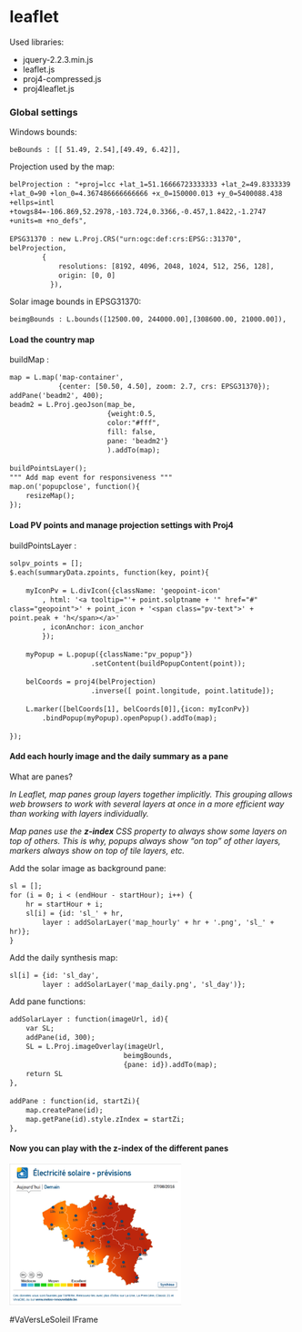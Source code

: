 # leaflet

Used libraries:
  * jquery-2.2.3.min.js
  * leaflet.js
  * proj4-compressed.js
  * proj4leaflet.js



### Global settings

Windows bounds:

    beBounds : [[ 51.49, 2.54],[49.49, 6.42]],

Projection used by the map:

    belProjection : "+proj=lcc +lat_1=51.16666723333333 +lat_2=49.8333339 +lat_0=90 +lon_0=4.367486666666666 +x_0=150000.013 +y_0=5400088.438 +ellps=intl +towgs84=-106.869,52.2978,-103.724,0.3366,-0.457,1.8422,-1.2747 +units=m +no_defs",

    EPSG31370 : new L.Proj.CRS("urn:ogc:def:crs:EPSG::31370", belProjection,
            {
                resolutions: [8192, 4096, 2048, 1024, 512, 256, 128],
                origin: [0, 0]
              }),

Solar image bounds in  EPSG31370:

    beimgBounds : L.bounds([12500.00, 244000.00],[308600.00, 21000.00]),



#### Load the country map

buildMap :

    map = L.map('map-container', 
    			{center: [50.50, 4.50], zoom: 2.7, crs: EPSG31370});
    addPane('beadm2', 400);
    beadm2 = L.Proj.geoJson(map_be, 
    						{weight:0.5, 
    						color:"#fff", 
    						fill: false, 
    						pane: 'beadm2'}
    						).addTo(map);
    						
    buildPointsLayer();
    """ Add map event for responsiveness """
    map.on('popupclose', function(){
        resizeMap();
    });



#### Load PV points and manage projection settings with Proj4

buildPointsLayer :
    
    solpv_points = [];
    $.each(summaryData.zpoints, function(key, point){
    
        myIconPv = L.divIcon({className: 'geopoint-icon'
            , html: '<a tooltip="'+ point.solptname + '" href="#" class="geopoint">' + point_icon + '<span class="pv-text">' + point.peak + 'h</span></a>'
            , iconAnchor: icon_anchor
            });
            
        myPopup = L.popup({className:"pv_popup"})
        				.setContent(buildPopupContent(point));
        
        belCoords = proj4(belProjection)
        				.inverse([ point.longitude, point.latitude]);
        				
        L.marker([belCoords[1], belCoords[0]],{icon: myIconPv})
        	.bindPopup(myPopup).openPopup().addTo(map);
        
    });



#### Add each hourly image and the daily summary as a pane
What are panes?

_In Leaflet, map panes group layers together implicitly. 
This grouping allows web browsers to work with several layers at once 
in a more efficient way than working with layers individually._

_Map panes use the **z-index** CSS property to always show some layers on top 
of others. This is why, popups always show “on top” of other layers, 
markers always show on top of tile layers, etc._



Add the solar image as background pane:

    sl = [];
    for (i = 0; i < (endHour - startHour); i++) {
        hr = startHour + i;
        sl[i] = {id: 'sl_' + hr, 
        	layer : addSolarLayer('map_hourly' + hr + '.png', 'sl_' + hr)};
    }
    
Add the daily synthesis map:

    sl[i] = {id: 'sl_day', 
    		layer : addSolarLayer('map_daily.png', 'sl_day')};



Add pane functions:
    
    addSolarLayer : function(imageUrl, id){
        var SL;
        addPane(id, 300);
        SL = L.Proj.imageOverlay(imageUrl, 
        						beimgBounds, 
        						{pane: id}).addTo(map);
        return SL
    },

	addPane : function(id, startZi){
        map.createPane(id);
        map.getPane(id).style.zIndex = startZi;
    },
    



#### Now you can play with the z-index of the different panes

<a href="http://tools.apere.org/iframes/pv_forecast_be_05.html" target="_blank">
	<img width="60%" height="60%" src="../images/iframe_2016-08-27.png" alt="Iframe">
</a>						
<p>#VaVersLeSoleil IFrame</p>